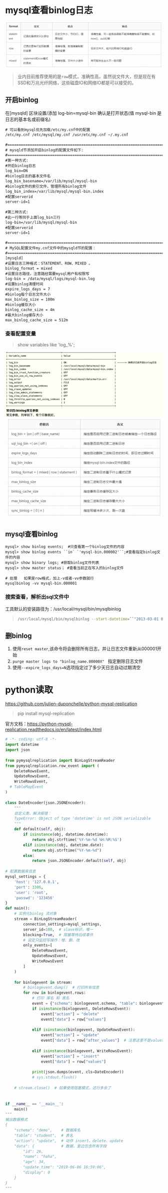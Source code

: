 # mysql查看binlog日志

![image-20240118172349326](imgs/mysql-binglog/image-20240118172349326.png)

> 业内目前推荐使用的是`row`模式，准确性高，虽然说文件大，但是现在有SSD和万兆光纤网络，这些磁盘IO和网络IO都是可以接受的。

## 开启binlog

在[mysqld] 区块设置/添加 log-bin=mysql-bin 确认是打开状态(值 mysql-bin 是日志的基本名或前缀名)

```shell
# 可以看到mysql优先加载/etc/my.cnf中的配置
/etc/my.cnf /etc/mysql/my.cnf /usr/etc/my.cnf ~/.my.cnf

#=============================================================================================
# mysqld节添加开启binlog的配置文件如下:
#=============================================================================================
#第一种方式:
#开启binlog日志
log_bin=ON
#binlog日志的基本文件名
log_bin_basename=/var/lib/mysql/mysql-bin
#binlog文件的索引文件，管理所有binlog文件
log_bin_index=/var/lib/mysql/mysql-bin.index
#配置serverid
server-id=1

#第二种方式:
#此一行等同于上面log_bin三行
log-bin=/var/lib/mysql/mysql-bin
#配置serverid
server-id=1

#=============================================================================================
# MySQL配置文件my.cnf文件中的mysqld节的配置：
#=============================================================================================
[mysqld]
#设置日志三种格式：STATEMENT、ROW、MIXED 。
binlog_format = mixed
#设置日志路径，注意路经需要mysql用户有权限写
log-bin = /data/mysql/logs/mysql-bin.log
#设置binlog清理时间
expire_logs_days = 7
#binlog每个日志文件大小
max_binlog_size = 100m
#binlog缓存大小
binlog_cache_size = 4m
#最大binlog缓存大小
max_binlog_cache_size = 512m
```

### 查看配置变量

> show variables like 'log_%'; 

<img src="imgs/mysql-binglog/image-20240118172923917.png" alt="image-20240118172923917" style="zoom:50%;" />



<img src="imgs/mysql-binglog/image-20240118173637233.png" alt="image-20240118173637233" style="zoom:50%;" />



## mysql查看binlog

```shell
mysql> show binlog events;  #只查看第一个binlog文件的内容
mysql> show binlog events ``in` `'mysql-bin.000002'``;#查看指定binlog文件的内容
mysql> show binary logs; #获取binlog文件列表
mysql> show master status； #查看当前正在写入的binlog文件

# 处理   如果是row格式，加上-v或者-vv参数就行
mysqlbinlog -vv mysql-bin.000001
```

### 搜索查看，解析出sql文件中

工具默认的安装路径为：/usr/local/mysql/bin/mysqlbinlog

> ```sh
> /usr/local/mysql/bin/mysqlbinlog --start-datetime=``"2013-03-01 00:00:00"` `--stop-datetime=``"2014-03-21 23:59:59"` `/usr/local/mysql/``var``/mysql-bin.000007 -r test2.sql
> 
> ```

## 删binlog

1. 使用`reset master`,该命令将会删除所有日志，并让日志文件重新从000001开始
2. `purge master logs to "binlog_name.00000X" ` 指定删除日志文件
3. 使用`--expire_logs_days=N`选项指定过了多少天日志自动过期清空

# python读取

https://github.com/julien-duponchelle/python-mysql-replication

> pip install mysql-replication

官方文档：https://python-mysql-replication.readthedocs.io/en/latest/index.html

```python
# -*- coding: utf-8 -*-
import datetime
import json

from pymysqlreplication import BinLogStreamReader
from pymysqlreplication.row_event import (
    DeleteRowsEvent,
    UpdateRowsEvent,
    WriteRowsEvent,
  # TableMapEvent
)

class DateEncoder(json.JSONEncoder):
    """
    自定义类，解决报错：
    TypeError: Object of type 'datetime' is not JSON serializable
    """
    def default(self, obj):
        if isinstance(obj, datetime.datetime):
            return obj.strftime('%Y-%m-%d %H:%M:%S')
        elif isinstance(obj, datetime.date):
            return obj.strftime("%Y-%m-%d")
        else:
            return json.JSONEncoder.default(self, obj)

# 配置数据库信息
mysql_settings = {
    'host': '127.0.0.1',
    'port': 3306,
    'user': 'root',
    'passwd': '123456'
}
def main():
    # 实例化binlog 流对象
    stream = BinLogStreamReader(
        connection_settings=mysql_settings,
        server_id=100,  # slave标识，唯一
        blocking=True,  # 阻塞等待后续事件
        # 设定只监控写操作：增、删、改
        only_events=[
            DeleteRowsEvent,
            UpdateRowsEvent,
            WriteRowsEvent
        ]
    )

    for binlogevent in stream:
        # binlogevent.dump()  # 打印所有信息
        for row in binlogevent.rows:
            # 打印 库名 和 表名
            event = {"schema": binlogevent.schema, "table": binlogevent.table}
            if isinstance(binlogevent, DeleteRowsEvent):
                event["action"] = "delete"
                event["data"] = row["values"]

            elif isinstance(binlogevent, UpdateRowsEvent):
                event["action"] = "update"
                event["data"] = row["after_values"]  # 注意这里不是values

            elif isinstance(binlogevent, WriteRowsEvent):
                event["action"] = "insert"
                event["data"] = row["values"]

            print(json.dumps(event, cls=DateEncoder))
            # sys.stdout.flush()

    # stream.close()  # 如果使用阻塞模式，这行多余了


if __name__ == '__main__':
    main()
"""
输出数据格式
{
    "schema": "demo",    # 数据库名
    "table": "student",  # 表名
    "action": "update",  # 动作 insert、delete、update
    "data": {            # 数据，里边包含所有字段
        "id": 26, 
        "name": "haha", 
        "age": 34, 
        "update_time": "2019-06-06 16:59:06", 
        "display": 0
    }
}
"""
```

